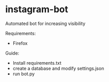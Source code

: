 # instagram-bot
Automated bot for increasing visibility

Requirements:
  - Firefox
  
Guide:
  - Install requirements.txt
  - create a database and modify settings.json
  - run bot.py
